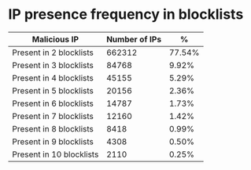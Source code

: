 # IP presence frequency in blocklists
| Malicious IP | Number of IPs | % |
|----|----|----|
| Present in 2 blocklists | 662312 | 77.54% |
| Present in 3 blocklists | 84768 | 9.92% |
| Present in 4 blocklists | 45155 | 5.29% |
| Present in 5 blocklists | 20156 | 2.36% |
| Present in 6 blocklists | 14787 | 1.73% |
| Present in 7 blocklists | 12160 | 1.42% |
| Present in 8 blocklists | 8418 | 0.99% |
| Present in 9 blocklists | 4308 | 0.50% |
| Present in 10 blocklists | 2110 | 0.25% |
